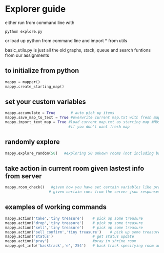 # Explorer guide

either run from command line with 

```
python explore.py
```

or load up python from command line and import * from utils

basic_utils.py is just all the old graphs, stack, queue and search funtions from our assignments

## to initialize from python

```python
mappy = mapper()
mappy.create_starting_map()
```

## set your custom variables
```python
mappy.accumulate = True       # auto pick up items
mappy.save_map_to_text = True #overwrite current map.txt with fresh map.txt
mappy.import_text_map = True #load current map.txt as starting map #MUST BE DONE BEFORE create_starting_map
                             #if you don't want fresh map
```
## randomly explore

```python
mappy.explore_random(50)   #exploring 50 unkown rooms (not including backtracking)
```

## take action in current room given lastest info from server

```python
mappy.room_check()   #given how you have set certain variables like pray oraccumulate will uatomate actions 
                    # given certain cues from the server json responses
```

## examples of working commands
```python
mappy.action('take','tiny treasure')    # pick up some treasure  
mappy.action('drop','tiny treasure')    # pick up some treasure  
mappy.action('sell','tiny treasure')    # pick up some treasure  
mappy.action('sell_confirm','tiny treasure')    # pick up some treasure  
mappy.action('status')                  # get status update
mappy.action('pray')                    #pray in shrine room
mappy.get_info('backtrack','e','254')   # back track specifying room and direction
```